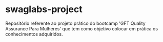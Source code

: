 # swaglabs-project
Repositório referente ao projeto prático do bootcamp 'GFT Quality Assurance Para Mulheres' que tem como objetivo colocar em prática os conhecimentos adquiridos. 
